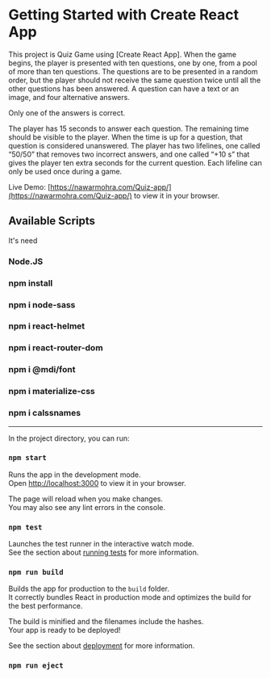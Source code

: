 # Getting Started with Create React App

This project is Quiz Game using [Create React App].
When the game begins, the player is presented with ten questions, one by one, from a
pool of more than ten questions. The questions are to be presented in a random
order, but the player should not receive the same question twice until all the
other questions has been answered. A question can have a text or an image, and
four alternative answers. 

Only one of the answers is correct.

The player has 15 seconds to answer each question. The remaining time should
be visible to the player. When the time is up for a question, that question is
considered unanswered. The player has two lifelines, one called “50/50” that
removes two incorrect answers, and one called “+10 s” that gives the player
ten extra seconds for the current question. Each lifeline can only be used once
during a game.

Live Demo: [https://nawarmohra.com/Quiz-app/](https://nawarmohra.com/Quiz-app/) to view it in your browser.

## Available Scripts

It's need 
### Node.JS 

### npm install
### npm i node-sass
### npm i react-helmet 
### npm i react-router-dom
### npm i @mdi/font
### npm i materialize-css
### npm i calssnames 


-----------------------------

In the project directory, you can run:

### `npm start`

Runs the app in the development mode.\
Open [http://localhost:3000](http://localhost:3000) to view it in your browser.

The page will reload when you make changes.\
You may also see any lint errors in the console.

### `npm test`

Launches the test runner in the interactive watch mode.\
See the section about [running tests](https://facebook.github.io/create-react-app/docs/running-tests) for more information.

### `npm run build`

Builds the app for production to the `build` folder.\
It correctly bundles React in production mode and optimizes the build for the best performance.

The build is minified and the filenames include the hashes.\
Your app is ready to be deployed!

See the section about [deployment](https://facebook.github.io/create-react-app/docs/deployment) for more information.

### `npm run eject`




